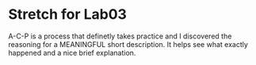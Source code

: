 # Stretch for Lab03

A-C-P is a process that definetly takes practice and I discovered the reasoning for a MEANINGFUL short description. It helps see what exactly happened and a nice brief explanation.


